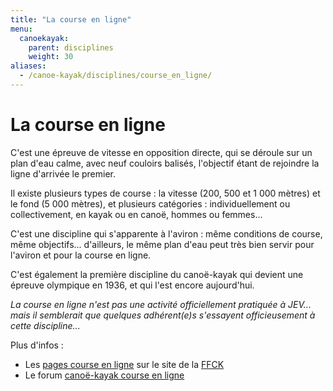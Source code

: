 ```yaml
---
title: "La course en ligne"
menu:
  canoekayak:
    parent: disciplines
    weight: 30
aliases:
  - /canoe-kayak/disciplines/course_en_ligne/
---
```


# La course en ligne

C'est une épreuve de vitesse en opposition directe, qui se déroule sur un plan d'eau calme, avec neuf couloirs balisés, l'objectif étant de rejoindre la ligne d'arrivée le premier.

Il existe plusieurs types de course : la vitesse (200, 500 et 1 000 mètres) et le fond (5 000 mètres), et plusieurs catégories : individuellement ou collectivement, en kayak ou en canoë, hommes ou femmes...

C'est une discipline qui s'apparente à l'aviron : même conditions de course, même objectifs... d'ailleurs, le même plan d'eau peut très bien servir pour l'aviron et pour la course en ligne.

C'est également la première discipline du canoë-kayak qui devient une épreuve olympique en 1936, et qui l'est encore aujourd'hui.

*La course en ligne n'est pas une activité officiellement pratiquée à JEV... mais il semblerait que quelques adhérent(e)s s'essayent officieusement à cette discipline...*

Plus d'infos :

* Les [pages course en ligne](http://www.ffck.org/eau_calme/course_ligne) sur le site de la [FFCK](http://www.ffck.org/)
* Le forum [canoë-kayak course en ligne](http://ckcel.heberg-forum.net/)
